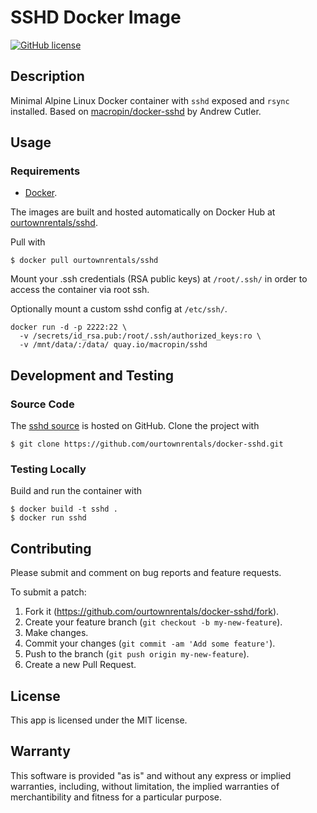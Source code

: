 # SSHD Docker Image

[![GitHub license](https://img.shields.io/github/license/ourtownrentals/docker-sshd.svg)](./LICENSE.txt)

## Description

Minimal Alpine Linux Docker container
with `sshd` exposed and `rsync` installed.
Based on [macropin/docker-sshd](https://github.com/macropin/docker-sshd)
by Andrew Cutler.

## Usage

### Requirements

- [Docker].

The images are built and hosted automatically on Docker Hub
at [ourtownrentals/sshd].

Pull with

```
$ docker pull ourtownrentals/sshd
```

Mount your .ssh credentials (RSA public keys) at `/root/.ssh/`
in order to access the container via root ssh.

Optionally mount a custom sshd config at `/etc/ssh/`.

```
docker run -d -p 2222:22 \
  -v /secrets/id_rsa.pub:/root/.ssh/authorized_keys:ro \
  -v /mnt/data/:/data/ quay.io/macropin/sshd
```

[Docker]: https://www.docker.com/
[ourtownrentals/sshd]: https://hub.docker.com/r/ourtownrentals/sshd/

## Development and Testing

### Source Code

The [sshd source] is hosted on GitHub.
Clone the project with

```
$ git clone https://github.com/ourtownrentals/docker-sshd.git
```

[sshd source]: https://github.com/ourtownrentals/docker-sshd

### Testing Locally

Build and run the container with

```
$ docker build -t sshd .
$ docker run sshd
```

## Contributing

Please submit and comment on bug reports and feature requests.

To submit a patch:

1. Fork it (https://github.com/ourtownrentals/docker-sshd/fork).
2. Create your feature branch (`git checkout -b my-new-feature`).
3. Make changes.
4. Commit your changes (`git commit -am 'Add some feature'`).
5. Push to the branch (`git push origin my-new-feature`).
6. Create a new Pull Request.

## License

This app is licensed under the MIT license.

## Warranty

This software is provided "as is" and without any express or
implied warranties, including, without limitation, the implied
warranties of merchantibility and fitness for a particular
purpose.
